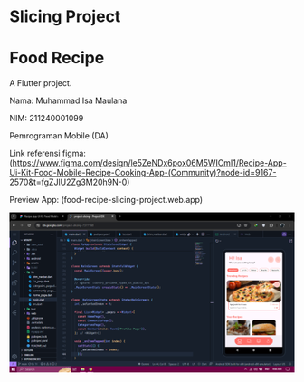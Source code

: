 # Slicing Project
# Food Recipe

A Flutter project.

Nama: Muhammad Isa Maulana

NIM: 211240001099

Pemrograman Mobile (DA)

Link referensi figma: (https://www.figma.com/design/le5ZeNDx6pox06M5WICmI1/Recipe-App-Ui-Kit-Food-Mobile-Recipe-Cooking-App-(Community)?node-id=9167-2570&t=fgZJlU2Zg3M20h9N-0)

Preview App: (food-recipe-slicing-project.web.app)

![alt text](<Screenshot (751).png>)
